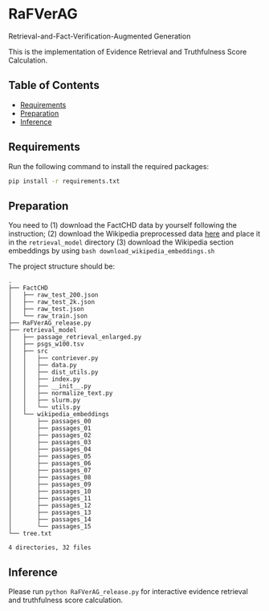 # RaFVerAG
Retrieval-and-Fact-Verification-Augmented Generation

This is the implementation of Evidence Retrieval and Truthfulness Score Calculation.

## Table of Contents

- [Requirements](#requirements)
- [Preparation](#preparation)
- [Inference](#inference)

## Requirements

Run the following command to install the required packages:

```bash
pip install -r requirements.txt
```

## Preparation
You need to (1) download the FactCHD data by yourself following the instruction; (2) download the Wikipedia preprocessed data [here](https://rafverag.s3.ap-southeast-1.amazonaws.com/psgs_w100.tsv) and place it in the ```retrieval_model``` directory (3) download the Wikipedia section embeddings by using ```bash download_wikipedia_embeddings.sh```


The project structure should be:
```
.
├── FactCHD
│   ├── raw_test_200.json
│   ├── raw_test_2k.json
│   ├── raw_test.json
│   └── raw_train.json
├── RaFVerAG_release.py
├── retrieval_model
│   ├── passage_retrieval_enlarged.py
│   ├── psgs_w100.tsv
│   ├── src
│   │   ├── contriever.py
│   │   ├── data.py
│   │   ├── dist_utils.py
│   │   ├── index.py
│   │   ├── __init__.py
│   │   ├── normalize_text.py
│   │   ├── slurm.py
│   │   └── utils.py
│   └── wikipedia_embeddings
│       ├── passages_00
│       ├── passages_01
│       ├── passages_02
│       ├── passages_03
│       ├── passages_04
│       ├── passages_05
│       ├── passages_06
│       ├── passages_07
│       ├── passages_08
│       ├── passages_09
│       ├── passages_10
│       ├── passages_11
│       ├── passages_12
│       ├── passages_13
│       ├── passages_14
│       └── passages_15
└── tree.txt

4 directories, 32 files
```

## Inference

Please run ```python RaFVerAG_release.py``` for interactive evidence retrieval and truthfulness score calculation.